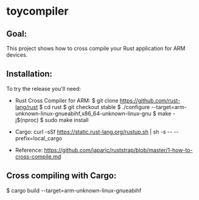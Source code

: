 # toycompiler

## Goal:

This project shows how to cross compile your Rust application for ARM devices.

## Installation:

To try the release you'll need:

* Rust Cross Compiler for ARM:
  $ git clone https://github.com/rust-lang/rust
  $ cd rust
  $ git checkout stable
  $ ./configure --target=arm-unknown-linux-gnueabihf,x86_64-unknown-linux-gnu
  $ make -j$(nproc)
  $ sudo make install

* Cargo:
  curl -sSf https://static.rust-lang.org/rustup.sh | sh -s -- --prefix=local_cargo

* Reference:
  https://github.com/japaric/ruststrap/blob/master/1-how-to-cross-compile.md

## Cross compiling with Cargo:

$ cargo build --target=arm-unknown-linux-gnueabihf
